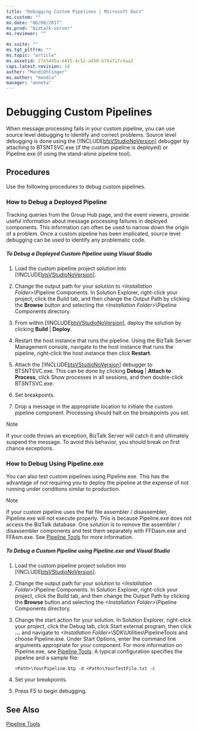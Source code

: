 ```yaml
---
title: "Debugging Custom Pipelines | Microsoft Docs"
ms.custom: ""
ms.date: "06/08/2017"
ms.prod: "biztalk-server"
ms.reviewer: ""

ms.suite: ""
ms.tgt_pltfrm: ""
ms.topic: "article"
ms.assetid: 27e5445a-6415-4c52-a450-b74a71fc4aa2
caps.latest.revision: 10
author: "MandiOhlinger"
ms.author: "mandia"
manager: "anneta"
---
```

# Debugging Custom Pipelines
When message processing fails in your custom pipeline, you can use source level debugging to identify and correct problems. Source level debugging is done using the [!INCLUDE[btsVStudioNoVersion](../includes/btsvstudionoversion-md.md)] debugger by attaching to BTSNTSVC.exe (if the custom pipeline is deployed) or Pipeline.exe (if using the stand-alone pipeline tool).  
  
## Procedures  
 Use the following procedures to debug custom pipelines.  
  
### How to Debug a Deployed Pipeline  
 Tracking queries from the Group Hub page, and the event viewers, provide useful information about message processing failures in deployed components. This information can often be used to narrow down the origin of a problem. Once a custom pipeline has been implicated, source level debugging can be used to identify any problematic code.  
  
##### To Debug a Deployed Custom Pipeline using Visual Studio  
  
1. Load the custom pipeline project solution into [!INCLUDE[btsVStudioNoVersion](../includes/btsvstudionoversion-md.md)].  
  
2. Change the output path for your solution to *\<Installation Folder\>*\Pipeline Components. In Solution Explorer, right-click your project, click the Build tab, and then change the Output Path by clicking the **Browse** button and selecting the *\<Installation Folder\>*\Pipeline Components directory.  
  
3. From within [!INCLUDE[btsVStudioNoVersion](../includes/btsvstudionoversion-md.md)], deploy the solution by clicking **Build** &#124; **Deploy**.  
  
4. Restart the host instance that runs the pipeline. Using the BizTalk Server Management console, navigate to the host instance that runs the pipeline, right-click the host instance then click **Restart**.  
  
5. Attach the [!INCLUDE[btsVStudioNoVersion](../includes/btsvstudionoversion-md.md)] debugger to BTSNTSVC.exe. This can be done by clicking **Debug** &#124; **Attach to Process**, click Show processes in all sessions, and then double-click BTSNTSVC.exe.  
  
6. Set breakpoints.  
  
7. Drop a message in the appropriate location to initiate the custom pipeline component. Processing should halt on the breakpoints you set.  
  
> [!NOTE]
>  If your code throws an exception, BizTalk Server will catch it and ultimately suspend the message. To avoid this behavior, you should break on first chance exceptions.  
  
### How to Debug Using Pipeline.exe  
 You can also test custom pipelines using Pipeline.exe. This has the advantage of not requiring you to deploy the pipeline at the expense of not running under conditions similar to production.  
  
> [!NOTE]
>  If your custom pipeline uses the flat file assembler / disassembler, Pipeline.exe will not execute properly. This is because Pipeline.exe does not access the BizTalk database. One solution is to remove the assembler / disassembler components and test them separately with FFDasm.exe and FFAsm.exe. See [Pipeline Tools](../core/pipeline-tools.md) for more information.  
  
##### To Debug a Custom Pipeline using Pipeline.exe and Visual Studio  
  
1. Load the custom pipeline project solution into [!INCLUDE[btsVStudioNoVersion](../includes/btsvstudionoversion-md.md)].  
  
2. Change the output path for your solution to *\<Installation Folder\>*\Pipeline Components. In Solution Explorer, right-click your project, click the Build tab, and then change the Output Path by clicking the **Browse** button and selecting the *\<Installation Folder\>*\Pipeline Components directory.  
  
3. Change the start action for your solution. In Solution Explorer, right-click your project, click the Debug tab, click Start external program, then click **…** and navigate to *\<Installation Folder\>*\SDK\Utilities\PipelineTools and choose Pipeline.exe. Under Start Options, enter the command line arguments appropriate for your component. For more information on Pipeline.exe, see [Pipeline Tools](../core/pipeline-tools.md). A typical configuration specifies the pipeline and a sample file:  
  
   ```  
   <Path>\YourPipeline.btp -d <Path>\YourTestFile.txt -c  
   ```  
  
4. Set your breakpoints.  
  
5. Press F5 to begin debugging.  
  
## See Also  
 [Pipeline Tools](../core/pipeline-tools.md)